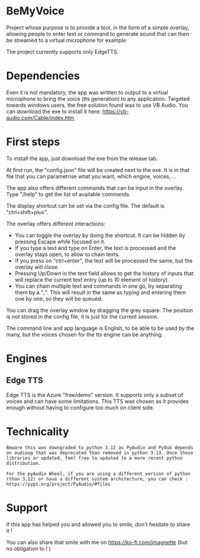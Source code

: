 # BeMyVoice
Project whose purpose is to provide a tool, in the form of a simple overlay, allowing people to enter text or command to generate sound that can then be streamed to a virtual microphone for example

The project currently supports only EdgeTTS.

# Dependencies
Even it is not mandatory, the app was written to output to a virtual microphone to bring the voice (tts generation) to any application. Targeted towards windows users, the free solution found was to use VB Audio. You can download the exe to install it here:
https://vb-audio.com/Cable/index.htm

# First steps
To install the app, just download the exe from the release tab.

At first run, the "config.json" file will be created next to the exe. It is in that file that you can parametrise what you want, which engine, voices, ...

The app also offers different commands that can be input in the overlay. Type "/help" to get the list of available commands.

The display shortcut can be set via the config file. The default is "ctrl+shift+plus".

The overlay offers different interactions:
- You can toggle the overlay by doing the shortcut. It can be hidden by pressing Escape while focused on it.
- If you type a text and type on Enter, the text is processed and the overlay stays open, to allow to chain texts. 
- If you press on "ctrl+enter", the text will be processed the same, but the overlay will close. 
- Pressing Up/Down in the text field allows to get the history of inputs that will replace the current text entry (up to 10 element of history). 
- You can chain multiple text and commands in one go, by separating them by a ";". This will result in the same as typing and entering them one by one, so they will be queued.

You can drag the overlay window by dragging the grey square. The position is not stored in the config file, it is just for the current session.

The command line and app language is English, to be able to be used by the many, but the voices chosen for the tts engine can be anything.

# Engines
## Edge TTS
Edge TTS is the Azure "free/demo" version. It supports only a subset of voices and can have some limitations. 
This TTS was chosen as it provides enough without having to configure too much on client side.

# Technicality
    Beware this was downgraded to python 3.12 as PyAudio and Pydub depends on audioop that was deprecated than removed in python 3.13. Once those libraries ar updated, feel free to updated to a more recent python distribution.

    For the pyAudio Wheel, if you are using a different version of python (than 3.12) or have a different system architecture, you can check :
    https://pypi.org/project/PyAudio/#files

# Support
If this app has helped you and allowed you to smile, don't hesitate to share it !

You can also share that smile with me on https://ko-fi.com/jmagnette (but no obligation to ! )